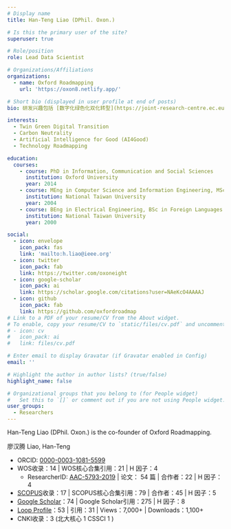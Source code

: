 ```yaml
---
# Display name
title: Han-Teng Liao (DPhil. Oxon.)

# Is this the primary user of the site?
superuser: true

# Role/position
role: Lead Data Scientist

# Organizations/Affiliations
organizations:
  - name: Oxford Roadmapping
    url: 'https://oxon8.netlify.app/'

# Short bio (displayed in user profile at end of posts)
bio: 研发兴趣包括 [数字化绿色化双化转型](https://joint-research-centre.ec.europa.eu/jrc-news/twin-green-digital-transition-how-sustainable-digital-technologies-could-enable-carbon-neutral-eu-2022-06-29_en), [碳中和](https://www.frontiersin.org/articles/10.3389/fenvs.2023.1119011/abstract) 数智平台丶及 [人工智能科技向善](https://aiforgood.itu.int/)。     My research interests include [twin green digital transition](https://joint-research-centre.ec.europa.eu/jrc-news/twin-green-digital-transition-how-sustainable-digital-technologies-could-enable-carbon-neutral-eu-2022-06-29_en), [carbon neutrality](https://www.frontiersin.org/articles/10.3389/fenvs.2023.1119011/abstract) and [Artificial Intelligence for Good](https://aiforgood.itu.int/).

interests:
  - Twin Green Digital Transition
  - Carbon Neutrality
  - Artificial Intelligence for Good (AI4Good)
  - Technology Roadmapping

education:
  courses:
    - course: PhD in Information, Communication and Social Sciences
      institution: Oxford University
      year: 2014
    - course: MEng in Computer Science and Information Engineering, MSc in Journalism
      institution: National Taiwan University
      year: 2004
    - course: BEng in Electrical Engineering, BSc in Foreign Languages and Literatures
      institution: National Taiwan University
      year: 2000

social:
  - icon: envelope
    icon_pack: fas
    link: 'mailto:h.liao@ieee.org'
  - icon: twitter
    icon_pack: fab
    link: https://twitter.com/oxoneight
  - icon: google-scholar
    icon_pack: ai
    link: https://scholar.google.com/citations?user=NAeKcO4AAAAJ
  - icon: github
    icon_pack: fab
    link: https://github.com/oxfordroadmap
# Link to a PDF of your resume/CV from the About widget.
# To enable, copy your resume/CV to `static/files/cv.pdf` and uncomment the lines below.
# - icon: cv
#   icon_pack: ai
#   link: files/cv.pdf

# Enter email to display Gravatar (if Gravatar enabled in Config)
email: ''

# Highlight the author in author lists? (true/false)
highlight_name: false

# Organizational groups that you belong to (for People widget)
#   Set this to `[]` or comment out if you are not using People widget.
user_groups:
  - Researchers
---
```


Han-Teng Liao (DPhil. Oxon.) is the co-founder of Oxford Roadmapping. 

廖汉腾  Liao, Han-Teng
* ORCID: [0000-0003-1081-5599](https://orcid.org/0000-0003-1081-5599)
* WOS收录：14  |  WOS核心合集引用：21  |  H 因子：4
	* ResearcherID: [AAC-5793-2019](https://www.webofscience.com/wos/author/rid/AAC-5793-2019)  |  论文： 54 篇 |  合作者：22  |  H 因子：4
* [SCOPUS](https://www.scopus.com/authid/detail.uri?authorId=57193528319)收录：17  |  SCOPUS核心合集引用：79  |  合作者：45  |  H 因子：5 
* [Google Scholar](https://scholar.google.com/citations?user=NAeKcO4AAAAJ)：74  |  Google Scholar引用：275   |  H 因子：8
* [Loop Profile](https://loop.frontiersin.org/people/1440943/overview)：53 |  引用：31  |  Views：7,000+    |  Downloads：1,100+ 
* CNKI收录：3  (北大核心 1 CSSCI 1 )


